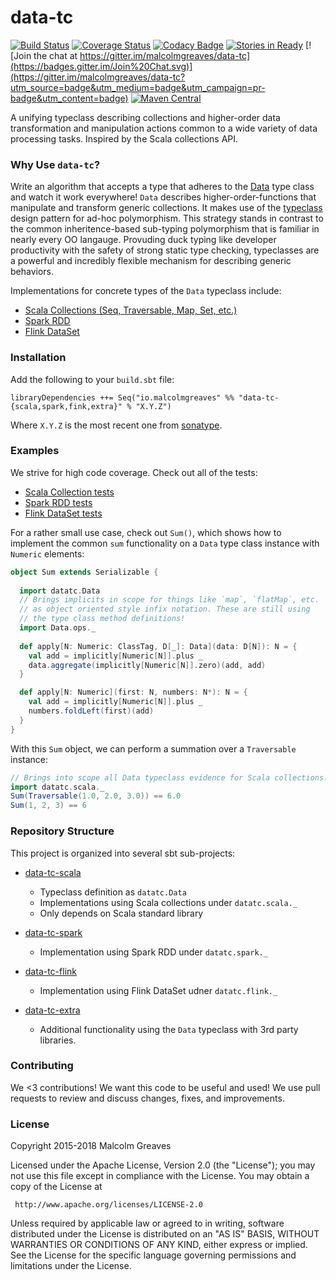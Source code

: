 # data-tc

[![Build Status](https://circleci.com/gh/malcolmgreaves/data-tc.svg?style=shield&circle-token=:circle-token)](https://circleci.com/gh/malcolmgreaves/data-tc) [![Coverage Status](https://coveralls.io/repos/malcolmgreaves/data-tc/badge.svg?branch=master&service=github)](https://coveralls.io/github/malcolmgreaves/data-tc?branch=master)
 [![Codacy Badge](http://api.codacy.com:80/project/badge/7a4fbaf2cbe6449993224d6eb4df0f13)](https://www.codacy.com/app/greavesmalcolm/data-tc) [![Stories in Ready](https://badge.waffle.io/malcolmgreaves/data-tc.png?label=ready&title=Ready)](https://waffle.io/malcolmgreaves/data-tc)  [![Join the chat at https://gitter.im/malcolmgreaves/data-tc](https://badges.gitter.im/Join%20Chat.svg)](https://gitter.im/malcolmgreaves/data-tc?utm_source=badge&utm_medium=badge&utm_campaign=pr-badge&utm_content=badge) [![Maven Central](https://maven-badges.herokuapp.com/maven-central/io.malcolmgreaves/data-tc-scala_2.11/badge.svg?style=plastic)](https://maven-badges.herokuapp.com/maven-central/io.malcolmgreaves/data-tc-scala_2.11)

A unifying typeclass describing collections and higher-order data transformation and manipulation actions common to a wide variety of data processing tasks. Inspired by the Scala collections API.

### Why Use `data-tc`?

Write an algorithm that accepts a type that adheres to the [Data](https://github.com/malcolmgreaves/data-tc/blob/master/data-tc-scala/src/main/scala/datatc/Data.scala) type class and watch it work everywhere! `Data` describes higher-order-functions that manipulate and transform generic collections. It makes use of the [typeclass](https://en.wikipedia.org/wiki/Type_class) design pattern for ad-hoc polymorphism. This strategy stands in contrast to the common inheritence-based sub-typing polymorphism that is familiar in nearly every OO langauge. Provuding duck typing like developer productivity with the safety of strong static type checking, typeclasses are a powerful and incredibly flexible mechanism for describing generic behaviors.

Implementations for concrete types of the `Data` typeclass include:
* [Scala Collections (Seq, Traversable, Map, Set, etc.)](https://github.com/malcolmgreaves/data-tc/tree/master/data-tc-scala)
* [Spark RDD](https://github.com/malcolmgreaves/data-tc/tree/master/data-tc-spark)
* [Flink DataSet](https://github.com/malcolmgreaves/data-tc/tree/master/data-tc-flink)

### Installation

Add the following to your `build.sbt` file:

    libraryDependencies ++= Seq("io.malcolmgreaves" %% "data-tc-{scala,spark,fink,extra}" % "X.Y.Z")

Where `X.Y.Z` is the most recent one from [sonatype](https://oss.sonatype.org/content/repositories/releases/io/malcolmgreaves/data-tc-scala_2.11/).

### Examples

We strive for high code coverage. Check out all of the tests:
* [Scala Collection tests](https://github.com/malcolmgreaves/data-tc/tree/master/data-tc-scala/src/test/scala/datatc/spark)
* [Spark RDD tests](https://github.com/malcolmgreaves/data-tc/tree/master/data-tc-spark/src/test/scala/datatc/spark)
* [Flink DataSet tests](https://github.com/malcolmgreaves/data-tc/tree/master/data-tc-flink/src/test/scala/datatc/spark)

For a rather small use case, check out `Sum()`, which shows how to implement the common `sum` functionality on a `Data` type class instance with `Numeric` elements:

```scala
object Sum extends Serializable {
    
  import datatc.Data
  // Brings implicits in scope for things like `map`, `flatMap`, etc.
  // as object oriented style infix notation. These are still using
  // the type class method definitions!
  import Data.ops._
      
  def apply[N: Numeric: ClassTag, D[_]: Data](data: D[N]): N = {
    val add = implicitly[Numeric[N]].plus _
    data.aggregate(implicitly[Numeric[N]].zero)(add, add)
  }

  def apply[N: Numeric](first: N, numbers: N*): N = {
    val add = implicitly[Numeric[N]].plus _
    numbers.foldLeft(first)(add)
  }
}
```

With this `Sum` object, we can perform a summation over a `Traversable` instance:

```scala
// Brings into scope all Data typeclass evidence for Scala collections.
import datatc.scala._
Sum(Traversable(1.0, 2.0, 3.0)) == 6.0
Sum(1, 2, 3) == 6
```

### Repository Structure
This project is organized into several sbt sub-projects:

* [data-tc-scala](https://github.com/malcolmgreaves/data-tc/tree/master/data-tc-scala)
  * Typeclass definition as `datatc.Data`
  * Implementations using Scala collections under `datatc.scala._`
  * Only depends on Scala standard library
  
* [data-tc-spark](https://github.com/malcolmgreaves/data-tc/tree/master/data-tc-spark)
  * Implementation using Spark RDD under `datatc.spark._`
  
* [data-tc-flink](https://github.com/malcolmgreaves/data-tc/tree/master/data-tc-flink)
  * Implementation using Flink DataSet udner `datatc.flink._`
* [data-tc-extra](https://github.com/malcolmgreaves/data-tc/tree/master/data-tc-extra)
  * Additional functionality using the `Data` typeclass with 3rd party libraries. 

### Contributing
We <3 contributions! We want this code to be useful and used! We use pull requests to review and discuss changes, fixes, and improvements.

### License

Copyright 2015-2018 Malcolm Greaves

 Licensed under the Apache License, Version 2.0 (the "License");
 you may not use this file except in compliance with the License.
 You may obtain a copy of the License at

     http://www.apache.org/licenses/LICENSE-2.0

 Unless required by applicable law or agreed to in writing, software
 distributed under the License is distributed on an "AS IS" BASIS,
 WITHOUT WARRANTIES OR CONDITIONS OF ANY KIND, either express or implied.
 See the License for the specific language governing permissions and
 limitations under the License.
